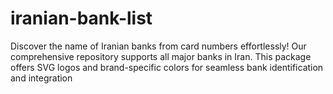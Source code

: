 # iranian-bank-list
Discover the name of Iranian banks from card numbers effortlessly! Our comprehensive repository supports all major banks in Iran. This package offers SVG logos and brand-specific colors for seamless bank identification and integration
